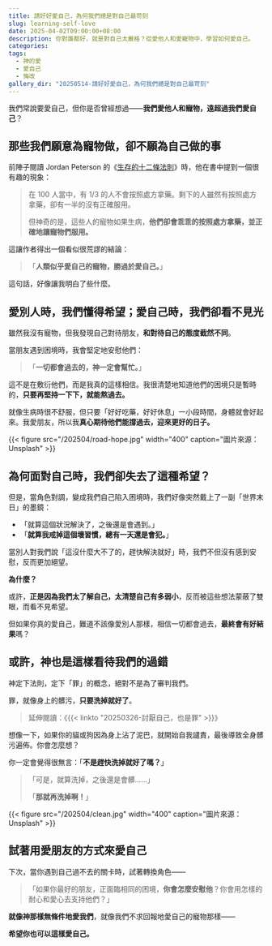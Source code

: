 ```yaml
---
title: 請好好愛自己，為何我們總是對自己最苛刻
slug: learning-self-love
date: 2025-04-02T09:00:00+08:00
description: 你對誰都好，就是對自己太嚴格？從愛他人和愛寵物中，學習如何愛自己。
categories:
tags:
  - 神的愛
  - 愛自己
  - 悔改
gallery_dir: "20250514-請好好愛自己，為何我們總是對自己最苛刻"
---
```


我們常說要愛自己，但你是否曾經想過——**我們愛他人和寵物，遠超過我們愛自己**？

## 那些我們願意為寵物做，卻不願為自己做的事

前陣子閱讀 Jordan Peterson 的《[生存的十二條法則](https://www.books.com.tw/products/0010820641)》時，他在書中提到一個很有趣的現象：

> 在 100 人當中，有 1/3 的人不會按照處方拿藥。剩下的人雖然有按照處方拿藥，卻有一半的沒有正確服用。
>
> 但神奇的是，這些人的寵物如果生病，**他們卻會乖乖的按照處方拿藥，並正確地讓寵物們服用。**

這讓作者得出一個看似很荒謬的結論：

> 「**人類似乎愛自己的寵物，勝過於愛自己。**」

這句話，好像讓我明白了些什麼。

## 愛別人時，我們懂得希望；愛自己時，我們卻看不見光

雖然我沒有寵物，但我發現自己對待朋友，**和對待自己的態度截然不同**。

當朋友遇到困境時，我會堅定地安慰他們：

> 「**一切都會過去的，神一定會幫忙。**」

這不是在敷衍他們，而是我真的這樣相信。我很清楚地知道他們的困境只是暫時的，**只要再堅持一下下，就能熬過去。**

就像生病時很不舒服，但只要「好好吃藥，好好休息」一小段時間，身體就會好起來。我愛朋友，所以我**真心期待他們能撐過去，迎來更好的日子。**

{{< figure src="/202504/road-hope.jpg" width="400" caption="圖片來源：Unsplash" >}}

## 為何面對自己時，我們卻失去了這種希望？

但是，當角色對調，變成我們自己陷入困境時，我們好像突然戴上了一副「世界末日」的墨鏡：

- 「就算這個狀況解決了，之後還是會遇到。」
- 「**就算我戒掉這個壞習慣，總有一天還是會犯。**」

當別人對我們說「這沒什麼大不了的，趕快解決就好」時，我們不但沒有感到安慰，反而更加絕望。

**為什麼？**

或許，**正是因為我們太了解自己，太清楚自己有多弱小**，反而被這些想法蒙蔽了雙眼，而看不見希望。

但如果你真的愛自己，難道不該像愛別人那樣，相信一切都會過去，**最終會有好結果**嗎？

## 或許，神也是這樣看待我們的過錯

神定下法則，定下「罪」的概念，絕對不是為了審判我們。

罪，就像身上的髒污，**只要洗掉就好了**。

> 延伸閱讀：《{{< linkto "20250326-討厭自己，也是罪" >}}》

想像一下，如果你的貓或狗因為身上沾了泥巴，就開始自我譴責，最後導致全身髒污遍佈。你會怎麼想？

你一定會覺得很無言：「**不是趕快洗掉就好了嗎？**」

> 「可是，就算洗掉，之後還是會髒......」
>
> 「**那就再洗掉啊！**」

{{< figure src="/202504/clean.jpg" width="400" caption="圖片來源：Unsplash" >}}

## 試著用愛朋友的方式來愛自己

下次，當你遇到自己過不去的關卡時，試著轉換角色——

> 「如果你最好的朋友，正面臨相同的困境，**你會怎麼安慰他**？你會用怎樣的耐心和愛心去支持他們？」

**就像神那樣無條件地愛我們**，就像我們不求回報地愛自己的寵物那樣——

**希望你也可以這樣愛自己。**
